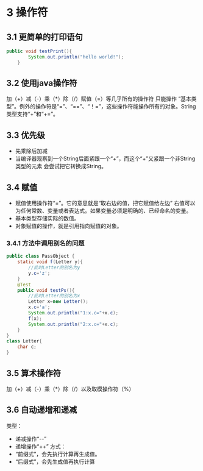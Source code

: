 # 3 操作符
## 3.1 更简单的打印语句
```java
public void testPrint(){
        System.out.println("hello world!");
    }
```
## 3.2 使用java操作符
加（+）减（-）乘（*）除（/）赋值（=）等几乎所有的操作符 只能操作
“基本类型”。例外的操作符是“=”、“==”、“！=”，这些操作符能操作所有的对象。String类型支持“+”和“+=”。

## 3.3 优先级
+ 先乘除后加减  
+ 当编译器观察到一个String后面紧跟一个“+”，而这个“+”又紧跟一个非String类型的元素
会尝试把它转换成String。
## 3.4 赋值
+ 赋值使用操作符“=”。它的意思就是“取右边的值，把它赋值给左边”
右值可以为任何常数、变量或者表达式。如果变量必须是明确的、已经命名的变量。
+ 基本类型存储实际的数值。
+ 对象赋值的操作，就是引用指向赋值的对象。
### 3.4.1 方法中调用别名的问题
```java
public class PassObject {
    static void f(Letter y){
        //此时Letter的别名为y
        y.c='z';
    }
    @Test
    public void testPs(){
        //此时Letter的别名为x
        Letter x=new Letter();
        x.c='a';
        System.out.println("1:x.c="+x.c);
        f(x);
        System.out.println("2:x.c="+x.c);
    }
}
class Letter{
    char c;
}
```
## 3.5 算术操作符
加（+）减（-）乘（*）除（/）以及取模操作符（%）
## 3.6 自动递增和递减
类型：
+ 递减操作“--”  
+ 递增操作“++”
方式：
+ “前缀式”，会先执行计算再生成值。
+ “后缀式”，会先生成值再执行计算